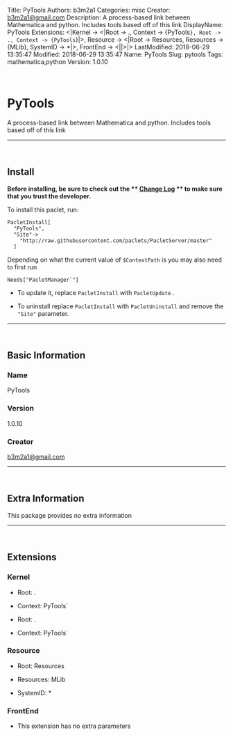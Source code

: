 Title: PyTools
Authors: b3m2a1
Categories: misc
Creator: b3m2a1@gmail.com
Description: A process-based link between Mathematica and python.   Includes tools based off of this link
DisplayName: PyTools
Extensions: <|Kernel -> <|Root -> ., Context -> {PyTools`}, Root -> ., Context -> {PyTools`}|>, Resource -> <|Root -> Resources, Resources -> {MLib}, SystemID -> *|>, FrontEnd -> <||>|>
LastModified: 2018-06-29 13:35:47
Modified: 2018-06-29 13:35:47
Name: PyTools
Slug: pytools
Tags: mathematica,python
Version: 1.0.10

<a id="pytools" style="width:0;height:0;margin:0;padding:0;">&zwnj;</a>

# PyTools

A process-based link between Mathematica and python.
  Includes tools based off of this link

---

<a id="install" style="width:0;height:0;margin:0;padding:0;">&zwnj;</a>

## Install

**Before installing, be sure to check out the ** **[Change Log](https://paclets.github.io/PacletServer/pages/log.html)** ** to make sure that you trust the developer.**

To install this paclet, run:

    PacletInstall[
      "PyTools",
      "Site"->
        "http://raw.githubusercontent.com/paclets/PacletServer/master"
      ]

Depending on what the current value of  ```$ContextPath``` is you may also need to first run

    Needs["PacletManager`"]

* To update it, replace  ```PacletInstall``` with  ```PacletUpdate``` . 

* To uninstall replace  ```PacletInstall``` with  ```PacletUninstall``` and remove the  ```"Site"``` parameter.

---

<a id="basic-information" style="width:0;height:0;margin:0;padding:0;">&zwnj;</a>

## Basic Information

### Name

PyTools

### Version

1.0.10

### Creator

[b3m2a1@gmail.com](mailto:b3m2a1@gmail.com)

---

<a id="extra-information" style="width:0;height:0;margin:0;padding:0;">&zwnj;</a>

## Extra Information

This package provides no extra information

---

<a id="extensions" style="width:0;height:0;margin:0;padding:0;">&zwnj;</a>

## Extensions

### Kernel

* Root: .

* Context: PyTools`

* Root: .

* Context: PyTools`

### Resource

* Root: Resources

* Resources: MLib

* SystemID: *

### FrontEnd

* This extension has no extra parameters